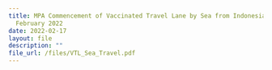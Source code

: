 ```yaml
---
title: MPA Commencement of Vaccinated Travel Lane by Sea from Indonesia from 25
  February 2022
date: 2022-02-17
layout: file
description: ""
file_url: /files/VTL_Sea_Travel.pdf
---
```

